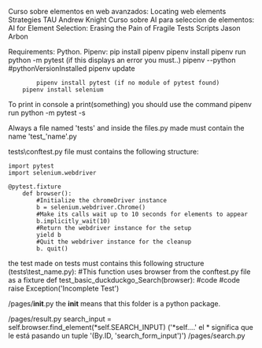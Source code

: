 Curso sobre elementos en web avanzados: Locating web elements Strategies TAU Andrew Knight
Curso sobre AI para seleccion de elementos: AI for Element Selection: Erasing the Pain of Fragile Tests Scripts Jason Arbon

Requirements:
    Python.
    Pipenv:
        pip install pipenv
        pipenv install
        pipenv run python -m pytest (if this displays an error you must..)
            pipenv --python #pythonVersionInstalled
            pipenv update

            pipenv install pytest (if no module of pytest found)
        pipenv install selenium

To print in console a print(something) you should use the command pipenv run python -m pytest -s

Always a file named 'tests' and inside the files.py made must contain the name 'test_'name'.py

tests\conftest.py file must contains the following structure:

    import pytest
    import selenium.webdriver

    @pytest.fixture
        def browser():
            #Initialize the chromeDriver instance
            b = selenium.webdriver.Chrome()
            #Make its calls wait up to 10 seconds for elements to appear
            b.implicitly_wait(10)
            #Return the webdriver instance for the setup
            yield b
            #Quit the webdriver instance for the cleanup
            b. quit()

the test made on tests must contains this following structure (tests\test_name.py):
    #This function uses browser from the conftest.py file as a fixture
    def test_basic_duckduckgo_Search(browser):
        #code
        #code
    raise Exception('Incomplete Test')

/pages/__init__.py
the __init__ means that this folder is a python package.

/pages/result.py
search_input = self.browser.find_element(*self.SEARCH_INPUT) ('*self....' el * significa que le está pasando un tuple '(By.ID, 'search_form_input')')
/pages/search.py

